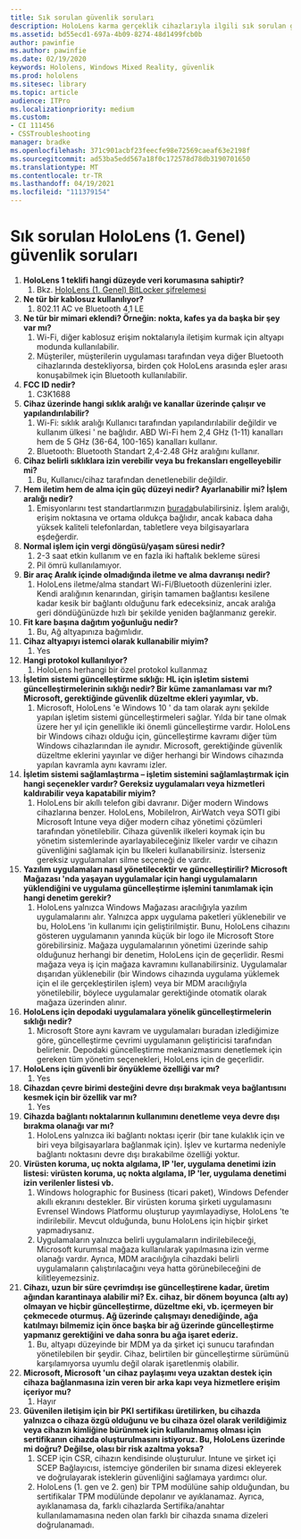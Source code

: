 ```yaml
---
title: Sık sorulan güvenlik soruları
description: HoloLens karma gerçeklik cihazlarıyla ilgili sık sorulan güvenlik soruları ve yanıtları ile güncel kalın.
ms.assetid: bd55ecd1-697a-4b09-8274-48d1499fcb0b
author: pawinfie
ms.author: pawinfie
ms.date: 02/19/2020
keywords: Hololens, Windows Mixed Reality, güvenlik
ms.prod: hololens
ms.sitesec: library
ms.topic: article
audience: ITPro
ms.localizationpriority: medium
ms.custom:
- CI 111456
- CSSTroubleshooting
manager: bradke
ms.openlocfilehash: 371c901acbf23feecfe98e72569caeaf63e2198f
ms.sourcegitcommit: ad53ba5edd567a18f0c172578d78db3190701650
ms.translationtype: MT
ms.contentlocale: tr-TR
ms.lasthandoff: 04/19/2021
ms.locfileid: "111379154"
---
```

# <a name="frequently-asked-hololens-1st-gen-security-questions"></a>Sık sorulan HoloLens (1. Genel) güvenlik soruları

1. **HoloLens 1 teklifi hangi düzeyde veri korumasına sahiptir?**
    1. Bkz. [HoloLens (1. Genel) BitLocker şifrelemesi](hololens1-encryption.md)
1. **Ne tür bir kablosuz kullanılıyor?**
    1. 802.11 AC ve Bluetooth 4,1 LE
1. **Ne tür bir mimari eklendi?  Örneğin: nokta, kafes ya da başka bir şey var mı?**
    1. Wi-Fi, diğer kablosuz erişim noktalarıyla iletişim kurmak için altyapı modunda kullanılabilir.
    1. Müşteriler, müşterilerin uygulaması tarafından veya diğer Bluetooth cihazlarında destekliyorsa, birden çok HoloLens arasında eşler arası konuşabilmek için Bluetooth kullanılabilir.
1. **FCC ID nedir?**
    1. C3K1688
1. **Cihaz üzerinde hangi sıklık aralığı ve kanallar üzerinde çalışır ve yapılandırılabilir?**
    1. Wi-Fi: sıklık aralığı Kullanıcı tarafından yapılandırılabilir değildir ve kullanım ülkesi ' ne bağlıdır. ABD Wi-Fi hem 2,4 GHz (1-11) kanalları hem de 5 GHz (36-64, 100-165) kanalları kullanır.
    1. Bluetooth: Bluetooth Standart 2,4-2.48 GHz aralığını kullanır.
1. **Cihaz belirli sıklıklara izin verebilir veya bu frekansları engelleyebilir mi?**
    1. Bu, Kullanıcı/cihaz tarafından denetlenebilir değildir.
1. **Hem iletim hem de alma için güç düzeyi nedir? Ayarlanabilir mi? İşlem aralığı nedir?**
    1. Emisyonlarını test standartlarımızın [burada](https://fccid.io/C3K1688)bulabilirsiniz. İşlem aralığı, erişim noktasına ve ortama oldukça bağlıdır, ancak kabaca daha yüksek kaliteli telefonlardan, tabletlere veya bilgisayarlara eşdeğerdir.
1. **Normal işlem için vergi döngüsü/yaşam süresi nedir?**
    1. 2-3 saat etkin kullanım ve en fazla iki haftalık bekleme süresi
    1. Pil ömrü kullanılamıyor.
1. **Bir araç Aralık içinde olmadığında iletme ve alma davranışı nedir?**
    1. HoloLens iletme/alma standart Wi-Fi/Bluetooth düzenlerini izler. Kendi aralığının kenarından, girişin tamamen bağlantısı kesilene kadar kesik bir bağlantı olduğunu fark edeceksiniz, ancak aralığa geri döndüğünüzde hızlı bir şekilde yeniden bağlanmanız gerekir.
1. **Fit kare başına dağıtım yoğunluğu nedir?**
    1. Bu, Ağ altyapınıza bağımlıdır.
1. **Cihaz altyapıyı istemci olarak kullanabilir miyim?**
    1. Yes
1. **Hangi protokol kullanılıyor?**
    1. HoloLens herhangi bir özel protokol kullanmaz
1. **İşletim sistemi güncelleştirme sıklığı: HL için işletim sistemi güncelleştirmelerinin sıklığı nedir?  Bir küme zamanlaması var mı?  Microsoft, gerektiğinde güvenlik düzeltme ekleri yayımlar, vb.**
    1. Microsoft, HoloLens 'e Windows 10 ' da tam olarak aynı şekilde yapılan işletim sistemi güncelleştirmeleri sağlar. Yılda bir tane olmak üzere her yıl için genellikle iki önemli güncelleştirme vardır. HoloLens bir Windows cihazı olduğu için, güncelleştirme kavramı diğer tüm Windows cihazlarından ile aynıdır. Microsoft, gerektiğinde güvenlik düzeltme eklerini yayınlar ve diğer herhangi bir Windows cihazında yapılan kavramla aynı kavramı izler.
1. **İşletim sistemi sağlamlaştırma – işletim sistemini sağlamlaştırmak için hangi seçenekler vardır?  Gereksiz uygulamaları veya hizmetleri kaldırabilir veya kapatabilir miyim?**
    1. HoloLens bir akıllı telefon gibi davranır. Diğer modern Windows cihazlarına benzer. HoloLens, MobileIron, AirWatch veya SOTI gibi Microsoft Intune veya diğer modern cihaz yönetimi çözümleri tarafından yönetilebilir. Cihaza güvenlik ilkeleri koymak için bu yönetim sistemlerinde ayarlayabileceğiniz Ilkeler vardır ve cihazın güvenliğini sağlamak için bu Ilkeleri kullanabilirsiniz. İsterseniz gereksiz uygulamaları silme seçeneği de vardır.
1. **Yazılım uygulamaları nasıl yönetilecektir ve güncelleştirilir? Microsoft Mağazası 'nda yaşayan uygulamalar için hangi uygulamaların yüklendiğini ve uygulama güncelleştirme işlemini tanımlamak için hangi denetim gerekir?**
    1. HoloLens yalnızca Windows Mağazası aracılığıyla yazılım uygulamalarını alır. Yalnızca appx uygulama paketleri yüklenebilir ve bu, HoloLens 'in kullanımı için geliştirilmiştir. Bunu, HoloLens cihazını gösteren uygulamanın yanında küçük bir logo ile Microsoft Store görebilirsiniz. Mağaza uygulamalarının yönetimi üzerinde sahip olduğunuz herhangi bir denetim, HoloLens için de geçerlidir. Resmi mağaza veya iş için mağaza kavramını kullanabilirsiniz. Uygulamalar dışarıdan yüklenebilir (bir Windows cihazında uygulama yüklemek için el ile gerçekleştirilen işlem) veya bir MDM aracılığıyla yönetilebilir, böylece uygulamalar gerektiğinde otomatik olarak mağaza üzerinden alınır.
1. **HoloLens için depodaki uygulamalara yönelik güncelleştirmelerin sıklığı nedir?**
    1. Microsoft Store aynı kavram ve uygulamaları buradan izlediğimize göre, güncelleştirme çevrimi uygulamanın geliştiricisi tarafından belirlenir. Depodaki güncelleştirme mekanizmasını denetlemek için gereken tüm yönetim seçenekleri, HoloLens için de geçerlidir.
1. **HoloLens için güvenli bir önyükleme özelliği var mı?**
    1. Yes
1. **Cihazdan çevre birimi desteğini devre dışı bırakmak veya bağlantısını kesmek için bir özellik var mı?**
    1. Yes
1. **Cihazda bağlantı noktalarının kullanımını denetleme veya devre dışı bırakma olanağı var mı?**
    1. HoloLens yalnızca iki bağlantı noktası içerir (bir tane kulaklık için ve biri veya bilgisayarlara bağlanmak için). İşlev ve kurtarma nedeniyle bağlantı noktasını devre dışı bırakabilme özelliği yoktur.
1. **Virüsten koruma, uç nokta algılama, IP 'ler, uygulama denetimi izin listesi: virüsten koruma, uç nokta algılama, IP 'ler, uygulama denetimi izin verilenler listesi vb.**
    1. Windows holographic for Business (ticari paket), Windows Defender akıllı ekranını destekler. Bir virüsten koruma şirketi uygulamasını Evrensel Windows Platformu oluşturup yayımlayadiyse, HoloLens 'te indirilebilir. Mevcut olduğunda, bunu HoloLens için hiçbir şirket yapmadıysanız.
    1. Uygulamaların yalnızca belirli uygulamaların indirilebileceği, Microsoft kurumsal mağaza kullanılarak yapılmasına izin verme olanağı vardır. Ayrıca, MDM aracılığıyla cihazdaki belirli uygulamaların çalıştırılacağını veya hatta görünebileceğini de kilitleyemezsiniz.
1. **Cihazı, uzun bir süre çevrimdışı ise güncelleştirene kadar, üretim ağından karantinaya alabilir mi?  Ex. cihaz, bir dönem boyunca (altı ay) olmayan ve hiçbir güncelleştirme, düzeltme eki, vb. içermeyen bir çekmecede oturmuş.  Ağ üzerinde çalışmayı denediğinde, ağa katılmayı bilmemiz için önce başka bir ağ üzerinde güncelleştirme yapmanız gerektiğini ve daha sonra bu ağa işaret ederiz.**
    1. Bu, altyapı düzeyinde bir MDM ya da şirket içi sunucu tarafından yönetilebilen bir şeydir. Cihaz, belirtilen bir güncelleştirme sürümünü karşılamıyorsa uyumlu değil olarak işaretlenmiş olabilir.
1. **Microsoft, Microsoft 'un cihaz paylaşımı veya uzaktan destek için cihaza bağlanmasına izin veren bir arka kapı veya hizmetlere erişim içeriyor mu?**
    1. Hayır
1. **Güvenilen iletişim için bir PKI sertifikası üretilirken, bu cihazda yalnızca o cihaza özgü olduğunu ve bu cihaza özel olarak verildiğimiz veya cihazın kimliğine bürünmek için kullanılmamış olması için sertifikanın cihazda oluşturulmasını istiyoruz. Bu, HoloLens üzerinde mi doğru? Değilse, olası bir risk azaltma yoksa?**
    1. SCEP için CSR, cihazın kendisinde oluşturulur. Intune ve şirket içi SCEP Bağlayıcısı, istemciye gönderilen bir sınama dizesi ekleyerek ve doğrulayarak isteklerin güvenliğini sağlamaya yardımcı olur.
    1. HoloLens (1. gen ve 2. gen) bir TPM modülüne sahip olduğundan, bu sertifikalar TPM modülünde depolanır ve ayıklanamaz. Ayrıca, ayıklanamasa da, farklı cihazlarda Sertifika/anahtar kullanılamamasına neden olan farklı bir cihazda sınama dizeleri doğrulanamadı.
